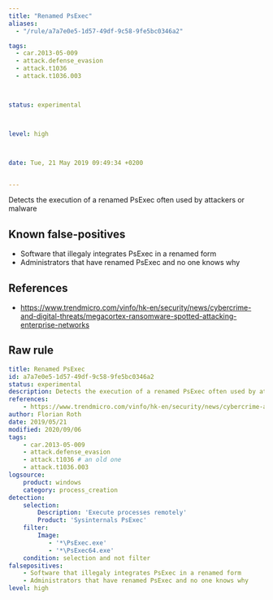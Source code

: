 ```yaml
---
title: "Renamed PsExec"
aliases:
  - "/rule/a7a7e0e5-1d57-49df-9c58-9fe5bc0346a2"

tags:
  - car.2013-05-009
  - attack.defense_evasion
  - attack.t1036
  - attack.t1036.003



status: experimental



level: high



date: Tue, 21 May 2019 09:49:34 +0200


---
```


Detects the execution of a renamed PsExec often used by attackers or malware

<!--more-->


## Known false-positives

* Software that illegaly integrates PsExec in a renamed form
* Administrators that have renamed PsExec and no one knows why



## References

* https://www.trendmicro.com/vinfo/hk-en/security/news/cybercrime-and-digital-threats/megacortex-ransomware-spotted-attacking-enterprise-networks


## Raw rule
```yaml
title: Renamed PsExec
id: a7a7e0e5-1d57-49df-9c58-9fe5bc0346a2
status: experimental
description: Detects the execution of a renamed PsExec often used by attackers or malware
references:
    - https://www.trendmicro.com/vinfo/hk-en/security/news/cybercrime-and-digital-threats/megacortex-ransomware-spotted-attacking-enterprise-networks
author: Florian Roth
date: 2019/05/21
modified: 2020/09/06
tags:
    - car.2013-05-009
    - attack.defense_evasion
    - attack.t1036 # an old one
    - attack.t1036.003
logsource:
    product: windows
    category: process_creation
detection:
    selection:
        Description: 'Execute processes remotely'
        Product: 'Sysinternals PsExec'
    filter:
        Image:
           - '*\PsExec.exe'
           - '*\PsExec64.exe'
    condition: selection and not filter
falsepositives:
    - Software that illegaly integrates PsExec in a renamed form
    - Administrators that have renamed PsExec and no one knows why
level: high

```
